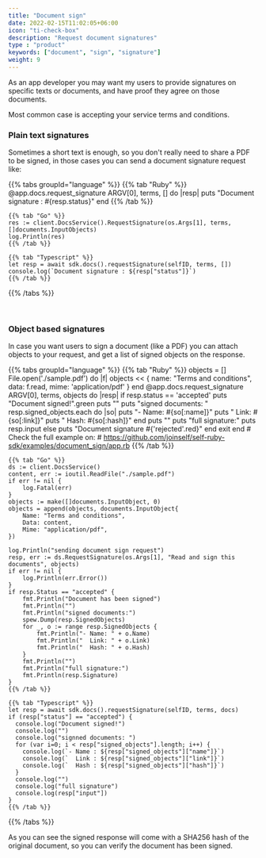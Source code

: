 ```yaml
---
title: "Document sign"
date: 2022-02-15T11:02:05+06:00
icon: "ti-check-box"
description: "Request document signatures"
type : "product"
keywords: ["document", "sign", "signature"]
weight: 9
---
```


As an app developer you may want my users to provide signatures on specific texts or documents, and have proof they agree on those documents. 

Most common case is accepting your service terms and conditions.

### Plain text signatures

Sometimes a short text is enough, so you don't really need to share a PDF to be signed, in those cases you can send a document signature request like:

{{% tabs groupId="language" %}}
    {{% tab "Ruby" %}}
    @app.docs.request_signature ARGV[0], terms, [] do |resp|
        puts "Document signature : #{resp.status}"
    end
    {{% /tab %}}

    {{% tab "Go" %}}
    res := client.DocsService().RequestSignature(os.Args[1], terms, []documents.InputObjects)
    log.Println(res)
    {{% /tab %}}

    {{% tab "Typescript" %}}
    let resp = await sdk.docs().requestSignature(selfID, terms, [])
    console.log(`Document signature : ${resp["status"]}`)
    {{% /tab %}}
{{% /tabs %}}

<br />

### Object based signatures

In case you want users to sign a document (like a PDF) you can attach objects to your request, and get a list of signed objects on the response.

{{% tabs groupId="language" %}}
    {{% tab "Ruby" %}}
    objects = []
    File.open('./sample.pdf') do |f|
        objects << {
            name: "Terms and conditions",
            data: f.read,
            mime: 'application/pdf'
        }
    end
    @app.docs.request_signature ARGV[0], terms, objects do |resp|
        if resp.status == 'accepted'
            puts "Document signed!".green
            puts ""
            puts "signed documents: "
            resp.signed_objects.each do |so|
                puts "- Name:  #{so[:name]}"
                puts "  Link:  #{so[:link]}"
                puts "  Hash:  #{so[:hash]}"
            end
            puts ""
            puts "full signature:"
            puts resp.input
        else
            puts "Document signature #{'rejected'.red}"
        end
        exit
    end
    # Check the full example on:
    # https://github.com/joinself/self-ruby-sdk/examples/document_sign/app.rb
    {{% /tab %}}

    {{% tab "Go" %}}
	ds := client.DocsService()
	content, err := ioutil.ReadFile("./sample.pdf")
	if err != nil {
		log.Fatal(err)
	}    
	objects := make([]documents.InputObject, 0)
	objects = append(objects, documents.InputObject{
		Name: "Terms and conditions",
		Data: content,
		Mime: "application/pdf",
	})

	log.Println("sending document sign request")
	resp, err := ds.RequestSignature(os.Args[1], "Read and sign this documents", objects)
	if err != nil {
		log.Println(err.Error())
	}
	if resp.Status == "accepted" {
		fmt.Println("Document has been signed")
		fmt.Println("")
		fmt.Println("signed documents:")
		spew.Dump(resp.SignedObjects)
		for _, o := range resp.SignedObjects {
			fmt.Println("- Name: " + o.Name)
			fmt.Println("  Link: " + o.Link)
			fmt.Println("  Hash: " + o.Hash)
		}
		fmt.Println("")
		fmt.Println("full signature:")
		fmt.Println(resp.Signature)
	}
    {{% /tab %}}

    {{% tab "Typescript" %}}
    let resp = await sdk.docs().requestSignature(selfID, terms, docs)
    if (resp["status"] == "accepted") {
      console.log("Document signed!")
      console.log("")
      console.log("signned documents: ")
      for (var i=0; i < resp["signed_objects"].length; i++) {
        console.log(`- Name : ${resp["signed_objects"]["name"]}`)
        console.log(`  Link : ${resp["signed_objects"]["link"]}`)
        console.log(`  Hash : ${resp["signed_objects"]["hash"]}`)
      }
      console.log("")
      console.log("full signature")
      console.log(resp["input"])
    }
    {{% /tab %}}
{{% /tabs %}}

As you can see the signed response will come with a SHA256 hash of the original document, so you can verify the document has been signed.


